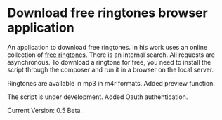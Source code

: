 # Download free ringtones browser application

An application to download free ringtones. In his work uses an online collection of [free ringtones](https://fringster.com). There is an internal search. All requests are asynchronous. To download a ringtone for free, you need to install the script through the composer and run it in a browser on the local server.

Ringtones are available in mp3 in m4r formats. Added preview function.

The script is under development. Added Oauth authentication.

Current Version: 0.5 Beta.

